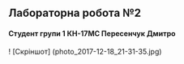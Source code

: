 ## Лабораторна робота №2
#### Студент групи 1 КН-17МС Пересенчук Дмитро
! [Скріншот] (photo_2017-12-18_21-31-35.jpg)
